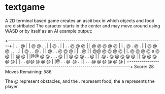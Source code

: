 textgame
========
A 2D terminal based game
creates an ascii box in which objects and food are distributed
The caracter starts in the center and may move around using WASD or by itself as an AI
example output:

  +------------------------------------------------------------------------------+
  | .       .   @                                                                |
  |    @   @                                         .             .             |
  |                           @                           .                      |
  |    .     .                           @       @                        @      |
  |   @       @  @                           @                       @           |
  |   .      @                .                   @  .                           |
  |           @                   @         @         .         .      .        .|
  |   @          .              . @       .                                      |
  |                       @       .   .             @    @   @                   |
  |                                                             .              @ |
  |   @@          @                    @            @                         @  |
  |.    @  @  @       @                a              @          @              |
  |          @                                                              @    |
  |@@ @                                   @         .     .               .  @   |
  |                             @                     @    @           . . @     |
  |                                   .@   .     @  @          @   @        @    |
  |                                      @      @         @        @       @     |
  |        .        .            @@ @                       @    @               |
  |@      .                       .                 @   .@        .              |
  |    .     .      .@   @         @                           @ @   @           |
  +------------------------------------------------------------------------------+
  Score: 28  Moves Remaining: 586
  
The @ represent obstacles, and the . represent food, the a represents the player.
